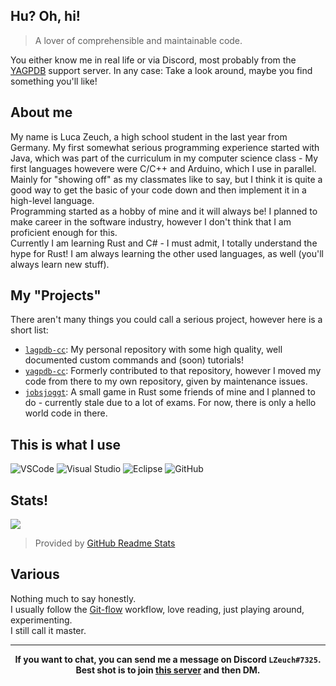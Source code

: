 ## Hu? Oh, hi!
> A lover of comprehensible and maintainable code.

You either know me in real life or via Discord, most probably from the [YAGPDB](https://yagpdb.xyz/) support server.
In any case: Take a look around, maybe you find something you'll like!

## About me
My name is Luca Zeuch, a high school student in the last year from Germany. My first somewhat serious programming experience started with Java, which was part of the curriculum in my computer science class - My first languages howevere were C/C++ and Arduino, which I use in parallel. Mainly for "showing off" as my classmates like to say, but I think it is quite a good way to get the basic of your code down and then implement it in a high-level language.<br/>
Programming started as a hobby of mine and it will always be! I planned to make career in the software industry, however I don't think that I am proficient enough for this.<br>
Currently I am learning Rust and C# - I must admit, I totally understand the hype for Rust! I am always learning the other used languages, as well (you'll always learn new stuff).

## My "Projects"
There aren't many things you could call a serious project, however here is a short list:

- [`lagpdb-cc`](https://github.com/l-zeuch/lagpdb-cc): My personal repository with some high quality, well documented custom commands and (soon) tutorials!
- [`yagpdb-cc`](https://github.com/yagpdb-cc/yagpdb-cc): Formerly contributed to that repository, however I moved my code from there to my own repository, given by maintenance issues.
- [`jobsjoggt`](https://github.com/Goldscar1/Jobsjoggt): A small game in Rust some friends of mine and I planned to do - currently stale due to a lot of exams. For now, there is only a hello world code in there.


## This is what I use
![VSCode](https://img.shields.io/static/v1?label=VSCode&message=1.54.2-stable&style=for-the-badge&color=007ACC&logo=visual-studio-code)
![Visual Studio](https://img.shields.io/static/v1?label=Visual%20Studio&message=2019&style=for-the-badge&color=5C2D91&logo=visual-studio)
![Eclipse](https://img.shields.io/static/v1?label=Eclipse-IDE&message=2020-6&style=for-the-badge&color=Cb812C&logo=eclipse)
![GitHub](https://img.shields.io/static/v1?label=GitHub&message=l-zeuch&color=191717&style=for-the-badge&logo=github)

## Stats!
<img align="center" src="https://github-readme-stats.vercel.app/api?username=l-zeuch&show_icons=true&title_color=4F8CC9&hide_border=true&icon_color=4F8CC9&theme=radical&hide_title=true&count_private=true"/>

> Provided by [GitHub Readme Stats](https://github.com/anuraghazra/github-readme-stats)

## Various
Nothing much to say honestly.<br/>
I usually follow the [Git-flow](https://nvie.com/posts/a-successful-git-branching-model/) workflow, love reading, just playing around, experimenting.<br>
I still call it master.<br>

---
<div align="center">
   <strong>If you want to chat, you can send me a message on Discord <code>LZeuch#7325</code>. Best shot is to join <a href="https://discord.com/invite/0vYlUK2XBKldPSMY">this server</a> and then DM.</strong>
</div>
